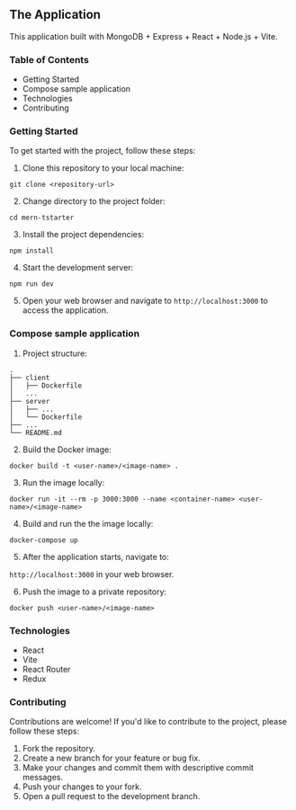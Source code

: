 ## The Application

This application built with MongoDB + Express +
React + Node.js + Vite.

### Table of Contents

- Getting Started
- Compose sample application
- Technologies
- Contributing

### Getting Started

To get started with the project, follow these
steps:

1. Clone this repository to your local machine:

`git clone <repository-url>`

2. Change directory to the project folder:

`cd mern-tstarter`

3. Install the project dependencies:

`npm install`

4. Start the development server:

`npm run dev`

5. Open your web browser and navigate to
   `http://localhost:3000` to access the
   application.

### Compose sample application

1. Project structure:

```
.
├── client
│   ├── Dockerfile
│   ...
├── server
│   ├── ...
│   └── Dockerfile
├── ...
└── README.md
```

2. Build the Docker image:

`docker build -t <user-name>/<image-name> .`

3. Run the image locally:

`docker run -it --rm -p 3000:3000 --name <container-name> <user-name>/<image-name>`

4. Build and run the the image locally:

`docker-compose up`

5. After the application starts, navigate to:

`http://localhost:3000` in your web browser.

6. Push the image to a private repository:

`docker push <user-name>/<image-name>`

### Technologies

- React
- Vite
- React Router
- Redux

### Contributing

Contributions are welcome! If you'd like to
contribute to the project, please follow these
steps:

1. Fork the repository.
2. Create a new branch for your feature or bug
   fix.
3. Make your changes and commit them with
   descriptive commit messages.
4. Push your changes to your fork.
5. Open a pull request to the development branch.
